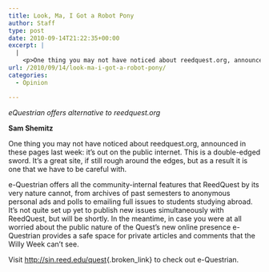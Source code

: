 ```yaml
---
title: Look, Ma, I Got a Robot Pony
author: Staff
type: post
date: 2010-09-14T21:22:35+00:00
excerpt: |
  |
    <p>One thing you may not have noticed about reedquest.org, announced in these pages last week: it’s out on the public internet.</p>
url: /2010/09/14/look-ma-i-got-a-robot-pony/
categories:
  - Opinion

---
```

_eQuestrian offers alternative to reedquest.org_

**Sam Shemitz**

One thing you may not have noticed about reedquest.org, announced in these pages last week: it’s out on the public internet. This is a double-edged sword. It’s a great site, if still rough around the edges, but as a result it is one that we have to be careful with.

e-Questrian offers all the community-internal features that ReedQuest by its very nature cannot, from archives of past semesters to anonymous personal ads and polls to emailing full issues to students studying abroad. It’s not quite set up yet to publish new issues simultaneously with ReedQuest, but will be shortly. In the meantime, in case you were at all worried about the public nature of the Quest’s new online presence e-Questrian provides a safe space for private articles and comments that the Willy Week can’t see.

Visit <http://sin.reed.edu/quest>{.broken_link} to check out e-Questrian.